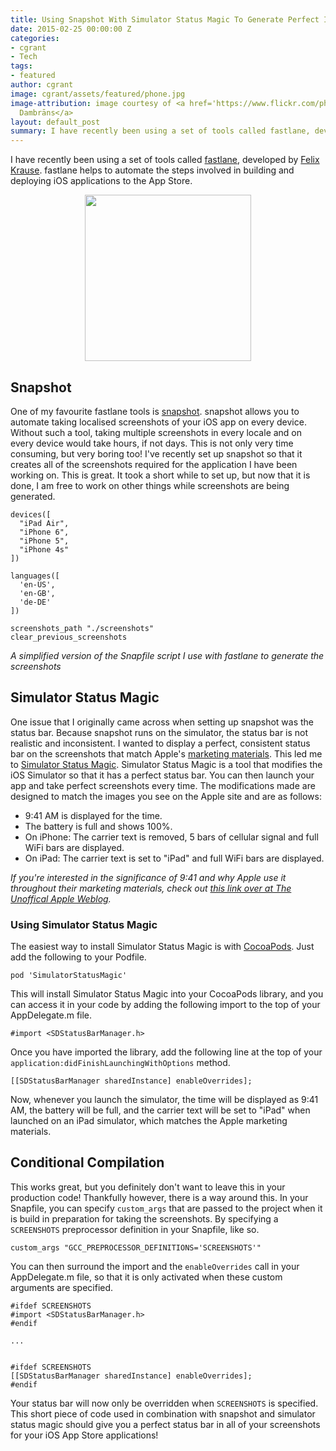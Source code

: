 ```yaml
---
title: Using Snapshot With Simulator Status Magic To Generate Perfect Ios Screenshots
date: 2015-02-25 00:00:00 Z
categories:
- cgrant
- Tech
tags:
- featured
author: cgrant
image: cgrant/assets/featured/phone.jpg
image-attribution: image courtesy of <a href='https://www.flickr.com/photos/janitors/'>Kārlis
  Dambrāns</a>
layout: default_post
summary: I have recently been using a set of tools called fastlane, developed by Felix Krause. fastlane helps to automate the steps involved in building and deploying iOS applications to the App Store.
---
```


I have recently been using a set of tools called [fastlane](http://fastlane.tools/), developed by [Felix Krause](https://krausefx.com/). fastlane helps to automate the steps involved in building and deploying iOS applications to the App Store.

<p style='text-align:center'>
<a href='http://fastlane.tools/'>
<img src='{{ site.baseurl }}/cgrant/assets/fastlane.png' style='width:266px;'>
</a>
</p>

## Snapshot

One of my favourite fastlane tools is [snapshot](https://github.com/KrauseFx/snapshot). snapshot allows you to automate taking localised screenshots of your iOS app on every device. Without such a tool, taking multiple screenshots in every locale and on every device would take hours, if not days. This is not only very time consuming, but very boring too! I've recently set up snapshot so that it creates all of the screenshots required for the application I have been working on. This is great. It took a short while to set up, but now that it is done, I am free to work on other things while screenshots are being generated.  

	devices([
	  "iPad Air",
	  "iPhone 6",
	  "iPhone 5",
	  "iPhone 4s"
	])

	languages([
	  'en-US',
	  'en-GB',
	  'de-DE'
	])

	screenshots_path "./screenshots"
	clear_previous_screenshots

*A simplified version of the Snapfile script I use with fastlane to generate the screenshots*

## Simulator Status Magic
One issue that I originally came across when setting up snapshot was the status bar. Because snapshot runs on the simulator, the status bar is not realistic and inconsistent. I wanted to display a perfect, consistent status bar on the screenshots that match Apple's [marketing materials](http://www.apple.com/ios/). This led me to [Simulator Status Magic](https://github.com/shinydevelopment/SimulatorStatusMagic). Simulator Status Magic is a tool that modifies the iOS Simulator so that it has a perfect status bar. You can then launch your app and take perfect screenshots every time. The modifications made are designed to match the images you see on the Apple site and are as follows:

- 9:41 AM is displayed for the time.
- The battery is full and shows 100%.
- On iPhone: The carrier text is removed, 5 bars of cellular signal and full WiFi bars are displayed.
- On iPad: The carrier text is set to "iPad" and full WiFi bars are displayed.

*If you're interested in the significance of 9:41 and why Apple use it throughout their marketing materials, check out [this link over at The Unoffical Apple Weblog](http://www.tuaw.com/2014/04/14/why-9-41-am-is-the-always-the-time-displayed-on-iphones-and-ipad/).*

### Using Simulator Status Magic
The easiest way to install Simulator Status Magic is with [CocoaPods](http://cocoapods.org/). Just add the following to your Podfile.

	pod 'SimulatorStatusMagic'

This will install Simulator Status Magic into your CocoaPods library, and you can access it in your code by adding the following import to the top of your AppDelegate.m file.

	#import <SDStatusBarManager.h>

Once you have imported the library, add the following line at the top of your `application:didFinishLaunchingWithOptions` method.

    [[SDStatusBarManager sharedInstance] enableOverrides];

Now, whenever you launch the simulator, the time will be displayed as 9:41 AM, the battery will be full, and the carrier text will be set to "iPad" when launched on an iPad simulator, which matches the Apple marketing materials.

## Conditional Compilation
This works great, but you definitely don't want to leave this in your production code! Thankfully however, there is a way around this. In your Snapfile, you can specify `custom_args` that are passed to the project when it is build in preparation for taking the screenshots. By specifying a `SCREENSHOTS` preprocessor definition in your Snapfile, like so.

	custom_args "GCC_PREPROCESSOR_DEFINITIONS='SCREENSHOTS'"

You can then surround the import and the `enableOverrides` call in your AppDelegate.m file, so that it is only activated when these custom arguments are specified.


	#ifdef SCREENSHOTS
	#import <SDStatusBarManager.h>
	#endif

	...


	#ifdef SCREENSHOTS
    [[SDStatusBarManager sharedInstance] enableOverrides];
	#endif

Your status bar will now only be overridden when `SCREENSHOTS` is specified. This short piece of code used in combination with snapshot and simulator status magic should give you a perfect status bar in all of your screenshots for your iOS App Store applications!
